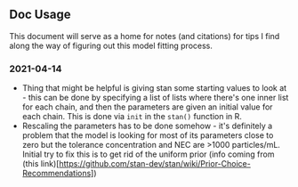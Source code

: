 ## Doc Usage

This document will serve as a home for notes (and citations) for tips I find along the way of figuring out this model fitting process.

### 2021-04-14

* Thing that might be helpful is giving stan some starting values to look at - this can be done by specifying a list of lists where there's one inner list for each chain, and then the parameters are given an initial value for each chain. This is done via `init` in the `stan()` function in R.
* Rescaling the parameters has to be done somehow - it's definitely a problem that the model is looking for most of its parameters close to zero but the tolerance concentration and NEC are >1000 particles/mL. Initial try to fix this is to get rid of the uniform prior (info coming from (this link)[https://github.com/stan-dev/stan/wiki/Prior-Choice-Recommendations])
